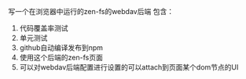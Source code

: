 写一个在浏览器中运行的zen-fs的webdav后端
包含：
1. 代码覆盖率测试
2. 单元测试
3. github自动编译发布到npm
4. 使用这个后端的zen-fs页面
5. 可以对webdav后端配置进行设置的可以attach到页面某个dom节点的UI
